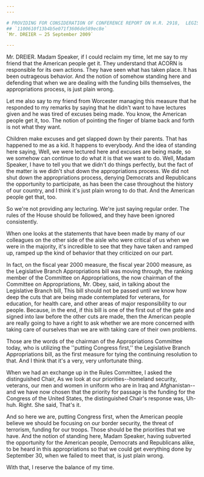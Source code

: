 ```yaml
---
---

# PROVIDING FOR CONSIDERATION OF CONFERENCE REPORT ON H.R. 2918,  LEGISLATIVE BRANCH APPROPRIATIONS ACT, 2010
## `1100610f13b4b5e071f3606de589ec8e`
`Mr. DREIER — 25 September 2009`

---
```



Mr. DREIER. Madam Speaker, if I could reclaim my time, let me say to 
my friend that the American people get it. They understand that ACORN 
is responsible for its own actions. They have seen what has taken 
place. It has been outrageous behavior. And the notion of somehow 
standing here and defending that when we are dealing with the funding 
bills themselves, the appropriations process, is just plain wrong.

Let me also say to my friend from Worcester managing this measure 
that he responded to my remarks by saying that he didn't want to have 
lectures given and he was tired of excuses being made. You know, the 
American people get it, too. The notion of pointing the finger of blame 
back and forth is not what they want.

Children make excuses and get slapped down by their parents. That has 
happened to me as a kid. It happens to everybody. And the idea of 
standing here saying, Well, we were lectured here and excuses are being 
made, so we somehow can continue to do what it is that we want to do. 
Well, Madam Speaker, I have to tell you that we didn't do things 
perfectly, but the fact of the matter is we didn't shut down the 
appropriations process. We did not shut down the appropriations 
process, denying Democrats and Republicans the opportunity to 
participate, as has been the case throughout the history of our 
country, and I think it's just plain wrong to do that. And the American 
people get that, too.

So we're not providing any lecturing. We're just saying regular 
order. The rules of the House should be followed, and they have been 
ignored consistently.



When one looks at the statements that have been made by many of our 
colleagues on the other side of the aisle who were critical of us when 
we were in the majority, it's incredible to see that they have taken 
and ramped up, ramped up the kind of behavior that they criticized on 
our part.

In fact, on the fiscal year 2000 measure, the fiscal year 2000 
measure, as the Legislative Branch Appropriations bill was moving 
through, the ranking member of the Committee on Appropriations, the now 
chairman of the Committee on Appropriations, Mr. Obey, said, in talking 
about the Legislative Branch bill, This bill should not be passed until 
we know how deep the cuts that are being made contemplated for 
veterans, for education, for health care, and other areas of major 
responsibility to our people. Because, in the end, if this bill is one 
of the first out of the gate and signed into law before the other cuts 
are made, then the American people are really going to have a right to 
ask whether we are more concerned with taking care of ourselves than we 
are with taking care of their own problems.

Those are the words of the chairman of the Appropriations Committee 
today, who is utilizing the ''putting Congress first,'' the Legislative 
Branch Appropriations bill, as the first measure for tying the 
continuing resolution to that. And I think that it's a very, very 
unfortunate thing.

When we had an exchange up in the Rules Committee, I asked the 
distinguished Chair, As we look at our priorities--homeland security, 
veterans, our men and women in uniform who are in Iraq and 
Afghanistan--and we have now chosen that the priority for passage is 
the funding for the Congress of the United States, the distinguished 
Chair's response was, Uh-huh. Right. She said, That's it.

And so here we are, putting Congress first, when the American people 
believe we should be focusing on our border security, the threat of 
terrorism, funding for our troops. Those should be the priorities that 
we have. And the notion of standing here, Madam Speaker, having 
subverted the opportunity for the American people, Democrats and 
Republicans alike, to be heard in this appropriations so that we could 
get everything done by September 30, when we failed to meet that, is 
just plain wrong.

With that, I reserve the balance of my time.
